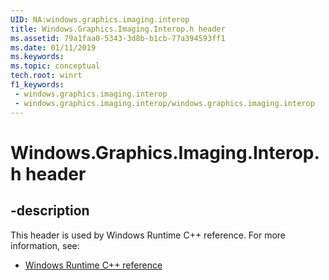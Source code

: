 ```yaml
---
UID: NA:windows.graphics.imaging.interop
title: Windows.Graphics.Imaging.Interop.h header
ms.assetid: 79a1faa0-5343-3d8b-b1cb-77a394593ff1
ms.date: 01/11/2019
ms.keywords: 
ms.topic: conceptual
tech.root: winrt
f1_keywords:
 - windows.graphics.imaging.interop
 - windows.graphics.imaging.interop/windows.graphics.imaging.interop
---
```


# Windows.Graphics.Imaging.Interop.h header


## -description

This header is used by Windows Runtime C++ reference. For more information, see:

- [Windows Runtime C++ reference](../_winrt/index.md)

